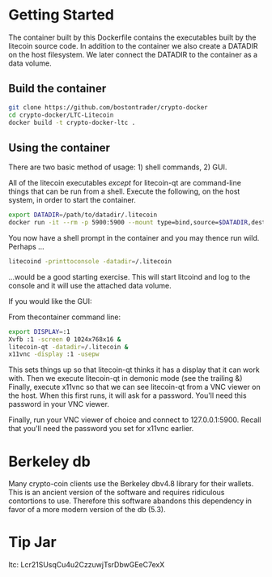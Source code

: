 # Getting Started

The container built by this Dockerfile contains the executables built by the litecoin source code.  In addition to the container we also create a DATADIR on the host filesystem.  We later connect the DATADIR to the container as a data volume.

## Build the container

```sh
git clone https://github.com/bostontrader/crypto-docker
cd crypto-docker/LTC-Litecoin
docker build -t crypto-docker-ltc . 
```

## Using the container

There are two basic method of usage: 1) shell commands, 2) GUI.

All of the litecoin executables _except_ for litecoin-qt are command-line things that can be run from a shell.  Execute the following, on the host system, in order to start the container.

```sh
export DATADIR=/path/to/datadir/.litecoin
docker run -it --rm -p 5900:5900 --mount type=bind,source=$DATADIR,destination=/.litecoin crypto-docker-ltc
```
 
You now have a shell prompt in the container and you may thence run wild.  Perhaps ...

```sh
litecoind -printtoconsole -datadir=/.litecoin
```
...would be a good starting exercise. This will start litcoind and log to the console and it will use the attached data volume.

If you would like the GUI:

From thecontainer command line:

```sh
export DISPLAY=:1
Xvfb :1 -screen 0 1024x768x16 &
litecoin-qt -datadir=/.litecoin &
x11vnc -display :1 -usepw
```

This sets things up so that litecoin-qt thinks it has a display that it can work with.
Then we execute litecoin-qt in demonic mode (see the trailing &)
Finally, execute x11vnc so that we can see litecoin-qt from a VNC viewer on the host.  When this first runs, it will ask for a password.  You'll need this password in your VNC viewer.

Finally, run your VNC viewer of choice and connect to 127.0.0.1:5900. Recall that you'll need the password you set for x11vnc earlier.

# Berkeley db

Many crypto-coin clients use the Berkeley dbv4.8 library for their wallets. This is an ancient version of the software and requires ridiculous contortions to use. Therefore this software abandons this dependency in favor of a more modern version of the db (5.3).


# Tip Jar
ltc: Lcr21SUsqCu4u2CzzuwjTsrDbwGEeC7exX

